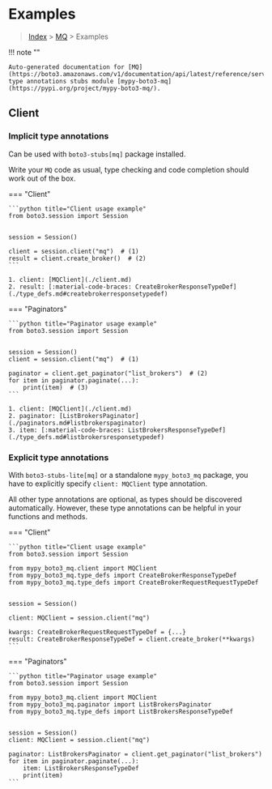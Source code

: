 # Examples

> [Index](../README.md) > [MQ](./README.md) > Examples

!!! note ""

    Auto-generated documentation for [MQ](https://boto3.amazonaws.com/v1/documentation/api/latest/reference/services/mq.html#MQ)
    type annotations stubs module [mypy-boto3-mq](https://pypi.org/project/mypy-boto3-mq/).

## Client

### Implicit type annotations

Can be used with `boto3-stubs[mq]` package installed.

Write your `MQ` code as usual,
type checking and code completion should work out of the box.


=== "Client"

    ```python title="Client usage example"
    from boto3.session import Session


    session = Session()

    client = session.client("mq")  # (1)
    result = client.create_broker()  # (2)
    ```

    1. client: [MQClient](./client.md)
    2. result: [:material-code-braces: CreateBrokerResponseTypeDef](./type_defs.md#createbrokerresponsetypedef) 



=== "Paginators"

    ```python title="Paginator usage example"
    from boto3.session import Session


    session = Session()
    client = session.client("mq")  # (1)

    paginator = client.get_paginator("list_brokers")  # (2)
    for item in paginator.paginate(...):
        print(item)  # (3)
    ```

    1. client: [MQClient](./client.md)
    2. paginator: [ListBrokersPaginator](./paginators.md#listbrokerspaginator)
    3. item: [:material-code-braces: ListBrokersResponseTypeDef](./type_defs.md#listbrokersresponsetypedef) 




### Explicit type annotations

With `boto3-stubs-lite[mq]`
or a standalone `mypy_boto3_mq` package, you have to explicitly specify `client: MQClient` type annotation.

All other type annotations are optional, as types should be discovered automatically.
However, these type annotations can be helpful in your functions and methods.


=== "Client"

    ```python title="Client usage example"
    from boto3.session import Session

    from mypy_boto3_mq.client import MQClient
    from mypy_boto3_mq.type_defs import CreateBrokerResponseTypeDef
    from mypy_boto3_mq.type_defs import CreateBrokerRequestRequestTypeDef


    session = Session()

    client: MQClient = session.client("mq")

    kwargs: CreateBrokerRequestRequestTypeDef = {...}
    result: CreateBrokerResponseTypeDef = client.create_broker(**kwargs)
    ```



=== "Paginators"

    ```python title="Paginator usage example"
    from boto3.session import Session

    from mypy_boto3_mq.client import MQClient
    from mypy_boto3_mq.paginator import ListBrokersPaginator
    from mypy_boto3_mq.type_defs import ListBrokersResponseTypeDef


    session = Session()
    client: MQClient = session.client("mq")

    paginator: ListBrokersPaginator = client.get_paginator("list_brokers")
    for item in paginator.paginate(...):
        item: ListBrokersResponseTypeDef
        print(item)
    ```




